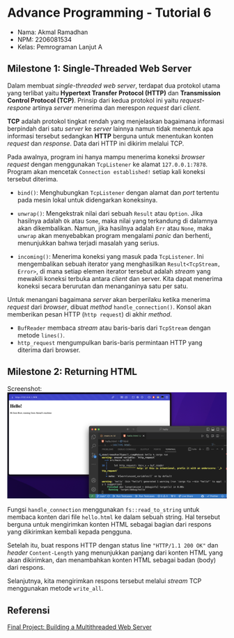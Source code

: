 # Advance Programming - Tutorial 6

- Nama: Akmal Ramadhan
- NPM: 2206081534
- Kelas: Pemrograman Lanjut A

## Milestone 1: Single-Threaded Web Server

Dalam membuat _single-threaded web server_, terdapat dua protokol utama yang terlibat yaitu **Hypertext Transfer Protocol (HTTP)** dan **Transmission Control Protocol (TCP)**. Prinsip dari kedua protokol ini yaitu _request-respone_ artinya _server_ menerima dan merespon _request_ dari _client_.

**TCP** adalah protokol tingkat rendah yang menjelaskan bagaimana informasi berpindah dari satu _server_ ke _server_ lainnya namun tidak menentuk apa informasi tersebut sedangkan **HTTP** berguna untuk menentukan konten _request_ dan _response_. Data dari HTTP ini dikirim melalui TCP.

Pada awalnya, program ini hanya mampu menerima koneksi _browser request_ dengan menggunakan `TcpListener` ke alamat `127.0.0.1:7878`. Program akan mencetak `Connection established!` setiap kali koneksi tersebut diterima.

* `bind()`: Menghubungkan `TcpListener` dengan alamat dan _port_ tertentu pada mesin lokal untuk didengarkan koneksinya.

* `unwrap()`: Mengekstrak nilai dari sebuah `Result` atau `Option`. Jika hasilnya adalah `Ok` atau `Some`, maka nilai yang terkandung di dalamnya akan dikembalikan. Namun, jika hasilnya adalah `Err` atau `None`, maka `unwrap` akan menyebabkan program mengalami _panic_ dan berhenti, menunjukkan bahwa terjadi masalah yang serius.

* `incoming()`: Menerima koneksi yang masuk pada `TcpListener`. Ini mengembalikan sebuah iterator yang menghasilkan `Result<TcpStream, Error>`, di mana setiap elemen iterator tersebut adalah _stream_ yang mewakili koneksi terbuka antara _client_ dan server. Kita dapat menerima koneksi secara berurutan dan menanganinya satu per satu.

Untuk menangani bagaimana _server_ akan berperilaku ketika menerima _request_ dari _browser_, dibuat _method_ `handle_connection()`. Konsol akan memberikan pesan HTTP (`http request`) di akhir _method_.

* `BufReader` membaca _stream_ atau baris-baris dari `TcpStream` dengan metode `lines()`.
* `http_request` mengumpulkan baris-baris permintaan HTTP yang diterima dari browser.

## Milestone 2: Returning HTML
Screenshot:
<img src='img/commit2.png'>

Fungsi `handle_connection` menggunakan `fs::read_to_string` untuk membaca konten dari file `hello.html` ke dalam sebuah string. Hal tersebut berguna untuk mengirimkan konten HTML sebagai bagian dari respons yang dikirimkan kembali kepada pengguna.

Setelah itu, buat respons HTTP dengan status line `"HTTP/1.1 200 OK"` dan _header_ `Content-Length` yang menunjukkan panjang dari konten HTML yang akan dikirimkan, dan menambahkan konten HTML sebagai badan (body) dari respons.

Selanjutnya, kita mengirimkan respons tersebut melalui _stream_ TCP menggunakan metode `write_all`.

## Referensi
[Final Project: Building a Multithreaded Web Server](https://rust-book.cs.brown.edu/ch20-00-final-project-a-web-server.html)